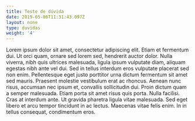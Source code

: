 ```yaml
---
title: Teste de dúvida
date: 2019-05-06T11:31:43.097Z
layout: none
type: duvidas
weight: '4'
---
```

Lorem ipsum dolor sit amet, consectetur adipiscing elit. Etiam et fermentum dui. Ut orci quam, ornare sed lorem sed, hendrerit auctor dolor. Nulla viverra, nibh quis ultrices malesuada, ligula ipsum vulputate diam, aliquam egestas nibh ante vel dui. Sed in tellus interdum eros vulputate placerat sed non enim. Pellentesque eget justo porttitor urna dictum fermentum sit amet sed mauris. Praesent molestie vestibulum erat ac rhoncus. Aenean nunc risus, accumsan nec ipsum et, convallis sollicitudin dui. Proin dictum quam a semper malesuada. Etiam porta sit amet risus quis porta. Nulla facilisi. Cras at interdum ante. Ut gravida pharetra ligula vitae malesuada. Sed eget libero et arcu tempor tincidunt in ac lectus. Maecenas vitae felis enim. In in tellus consequat, condimentum eros.
